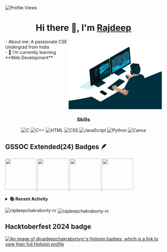 <!-- Profile Views -->
<p align="left">
  <img src="https://komarev.com/ghpvc/?username=rajdeepchakraborty-rc&label=Profile%20views&color=0e75b6&style=flat" alt="Profile Views" />
</p>

<h1 align="center">Hi there 👋, I'm <a href="https://www.linkedin.com/in/rajdeepchakraborty69/">Rajdeep</a></h1>

<!--- Adding Header Elements -->
<!---
<p align="center">
  <a href="http://sanjaykv.com/">Portfolio</a> - 
  <a href="https://www.linkedin.com/in/sanjay-k-v/">LinkedIn</a> - 
  <a href="https://x.com/sanjay_kv_">Twitter</a> -
  <a href="https://recodehive.com/">Website</a> -
  <a href="https://crowdsource.google.com/about/blog/community-spotlight-friendship/">Google Featured</a> -
  <a href="https://topmate.io/sanjaykv/">Contact me</a> 
</p>
-->

<!-- 
<div>
  
  <img align="right" src="./Assets/Coder animation.webp" alt="Profile Image" width="300"/>

  - About me: A passionate CSE Undergrad from India<br>
  - 🌱 I’m currently learning **Web Development**
</div>
 -->


<!-- Added About Me Section and GIF -->
<div style="display: flex; flex-direction: row; justify-content: space-between; align-items: flex-start; margin-bottom: 20px;">
  <!-- Added About Me Section -->
  <div>
    - About me: A passionate CSE Undergrad from India<br>
    - 🌱 I’m currently learning **Web Development**
  </div>
  <!-- Added Profile Image GIF -->
  <img align="right" src="./Assets/Coder animation.webp" alt="Profile Image" width="300" />
</div>



<!-- Added Skills Section -->
<div align="center">
  <h3>Skills</h3>
  <img src="https://img.icons8.com/color/48/000000/c-programming.png" alt="C"/>
  <img src="https://img.icons8.com/color/48/000000/c-plus-plus-logo.png" alt="C++"/>
  <img src="https://img.icons8.com/color/48/000000/html-5.png" alt="HTML"/>
  <img src="https://img.icons8.com/color/48/000000/css3.png" alt="CSS"/>
  <img src="https://img.icons8.com/color/48/000000/javascript.png" alt="JavaScript"/>
  <img src="https://img.icons8.com/color/48/000000/python.png" alt="Python"/>
  <!-- <img src="https://img.icons8.com/color/48/000000/php.png" alt="PHP"/>
  <img src="https://img.icons8.com/color/48/000000/mongodb.png" alt="MERN"/>
  <img src="https://img.icons8.com/color/48/000000/npm.png" alt="NPM"/>
  <img src="https://img.icons8.com/color/48/000000/database.png" alt="DBMS"/>
  <img src="https://img.icons8.com/color/48/000000/sql.png" alt="SQL"/>
  <img src="https://img.icons8.com/color/48/000000/firebase.png" alt="Firebase"/>
  <img src="https://img.icons8.com/color/48/000000/api.png" alt="Rest API"/>
  <img src="https://img.icons8.com/color/48/000000/react-native.png" alt="React"/>
  <img src="https://img.icons8.com/color/48/000000/npm.png" alt="Npm packages"/>
  <img src="https://img.icons8.com/color/48/000000/api-settings.png" alt="Framer"/>
  <img src="https://img.icons8.com/color/48/000000/figma.png" alt="Figma"/>
  <img src="https://img.icons8.com/color/48/000000/blueprint.png" alt="System Design"/> -->
  <img src="https://img.icons8.com/color/48/000000/canva.png" alt="Canva"/>
  <!-- <img src="https://banner2.cleanpng.com/20180426/yce/kisspng-cloudinary-computer-software-software-as-a-service-5ae2211173ebf6.3513513815247690414748.jpg" width="48px" alt="Cloudinary"/> -->
</div>

## GSSOC Extended(24) Badges 🪶
<div style='display:flex; align-items:center; gap: 10px;' align='center'><a href="https://gssoc.girlscript.tech/leaderboard?year=2024Extd">
  <!-- <img src="https://raw.githubusercontent.com/GSSoC24/Postman-Challenge/main/docs/assets/Postman%20White.png" width="100px" height="100px" /> -->
  <img src="https://raw.githubusercontent.com/GSSoC24/Postman-Challenge/main/docs/assets/1.png" width="100px" height="100px" />
  <img src="https://raw.githubusercontent.com/GSSoC24/Postman-Challenge/main/docs/assets/2.png" width="100px" height="100px" />
  <img src="https://raw.githubusercontent.com/GSSoC24/Postman-Challenge/main/docs/assets/3.png" width="100px" height="100px" />
  <img src="https://raw.githubusercontent.com/GSSoC24/Postman-Challenge/main/docs/assets/4.png" width="100px" height="100px" />
  <!-- <img src="https://raw.githubusercontent.com/GSSoC24/Postman-Challenge/main/docs/assets/5.png" width="100px" height="100px" />
  <img src="https://raw.githubusercontent.com/GSSoC24/Postman-Challenge/main/docs/assets/6.png" width="105px" height="105px" />
  <img src="https://raw.githubusercontent.com/GSSoC24/Postman-Challenge/main/docs/assets/7.png" width="100px" height="100px" /> -->
  </a>
</div>
<br>

<!--- 3rd Section on Recent Projects -->

  <details>	
    <summary><b>📚 Recent Activity</b></summary><br>

  <!--START_SECTION:activity-->
1. 🗣 Commented on [#702](https://github.com/mansiruhil13/Bobble-AI/issues/702#issuecomment-2410314285) in [mansiruhil13/Bobble-AI](https://github.com/mansiruhil13/Bobble-AI)
2. 🗣 Commented on [#702](https://github.com/mansiruhil13/Bobble-AI/issues/702#issuecomment-2410312972) in [mansiruhil13/Bobble-AI](https://github.com/mansiruhil13/Bobble-AI)
3. 🗣 Commented on [#192](https://github.com/UTSAVS26/PySnippets/pull/192#issuecomment-2409987337) in [UTSAVS26/PySnippets](https://github.com/UTSAVS26/PySnippets)
4. 🗣 Commented on [#140](https://github.com/subhadipbhowmik/bio-branch/pull/140#issuecomment-2409048684) in [subhadipbhowmik/bio-branch](https://github.com/subhadipbhowmik/bio-branch)
5. 🗣 Commented on [#84](https://github.com/SaranshBangar/Daneizo/pull/84#issuecomment-2409037741) in [SaranshBangar/Daneizo](https://github.com/SaranshBangar/Daneizo)
<!--END_SECTION:activity-->
  
  </details> 


<div>
  <!-- Languages Used -->
  <p><img align="left" src="https://github-readme-stats.vercel.app/api/top-langs?username=rajdeepchakraborty-rc&show_icons=true&locale=en&layout=compact"     alt="rajdeepchakraborty-rc" /></p>

  <!-- GitHub Stats -->
  <p>&nbsp;<img align="center" src="https://github-readme-stats.vercel.app/api?username=rajdeepchakraborty-rc&show_icons=true&locale=en" alt="rajdeepchakraborty-rc" /></p>
</div>

<!-- HoloPin Badge-Hactoberfest 2024 -->
## Hacktoberfest 2024 badge
[![An image of @rajdeepchakrabortyrc's Holopin badges, which is a link to view their full Holopin profile](https://holopin.me/rajdeepchakrabortyrc)](https://holopin.io/@rajdeepchakrabortyrc)
